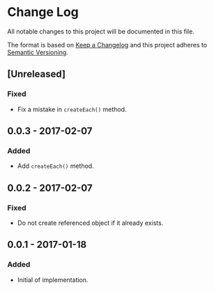 # Change Log
All notable changes to this project will be documented in this file.

The format is based on [Keep a Changelog](http://keepachangelog.com/) 
and this project adheres to [Semantic Versioning](http://semver.org/).

## [Unreleased]
### Fixed
- Fix a mistake in `createEach()` method.

## 0.0.3 - 2017-02-07
### Added
- Add `createEach()` method.

## 0.0.2 - 2017-02-07
### Fixed
- Do not create referenced object if it already exists.

## 0.0.1 - 2017-01-18
### Added
- Initial of implementation.

